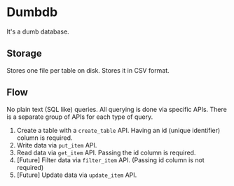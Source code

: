# Dumbdb

It's a dumb database.

## Storage

Stores one file per table on disk. Stores it in CSV format.

## Flow

No plain text (SQL like) queries. All querying is done via specific APIs. There
is a separate group of APIs for each type of query.

1. Create a table with a `create_table` API. Having an id (unique identifier) column is required.
2. Write data via `put_item` API.
3. Read data via `get_item` API. Passing the id column is required. 
4. [Future] Filter data via `filter_item` API. (Passing id column is not required)
5. [Future] Update data via `update_item` API.
